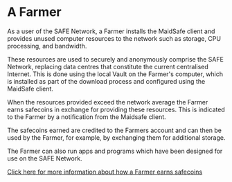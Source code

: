 # A Farmer

As a user of the SAFE Network, a Farmer installs the MaidSafe client and provides unused computer resources to the network such as storage, CPU processing, and bandwidth.

These resources are used to securely and anonymously comprise the SAFE Network, replacing data centres that constitute the current centralised Internet. This is done using the local Vault on the Farmer's computer, which is installed as part of the download process and configured using the MaidSafe client.

When the resources provided exceed the network average the Farmer earns safecoins in exchange for providing these resources. This is indicated to the Farmer by a notification from the Maidsafe client.

The safecoins earned are credited to the Farmers account and can then be used by the Farmer, for example, by exchanging them for additional storage.

The Farmer can also run apps and programs which have been designed for use on the SAFE Network.

[Click here for more information about how a Farmer earns safecoins ](https://www.youtube.com/watch?v=qpyT6VpdBMQ)
